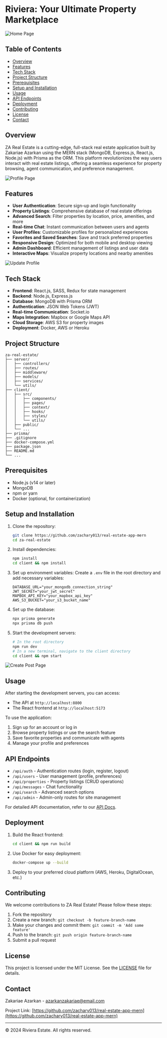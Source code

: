 # Riviera: Your Ultimate Property Marketplace

![Home Page](public/screenshots/homepage.png)

## Table of Contents
- [Overview](#overview)
- [Features](#features)
- [Tech Stack](#tech-stack)
- [Project Structure](#project-structure)
- [Prerequisites](#prerequisites)
- [Setup and Installation](#setup-and-installation)
- [Usage](#usage)
- [API Endpoints](#api-endpoints)
- [Deployment](#deployment)
- [Contributing](#contributing)
- [License](#license)
- [Contact](#contact)

## Overview

ZA Real Estate is a cutting-edge, full-stack real estate application built by Zakariae Azarkan using the MERN stack (MongoDB, Express.js, React.js, Node.js) with Prisma as the ORM. This platform revolutionizes the way users interact with real estate listings, offering a seamless experience for property browsing, agent communication, and preference management.

![Profile Page](screenshots/profile-page.png)

## Features

- **User Authentication**: Secure sign-up and login functionality
- **Property Listings**: Comprehensive database of real estate offerings
- **Advanced Search**: Filter properties by location, price, amenities, and more
- **Real-time Chat**: Instant communication between users and agents
- **User Profiles**: Customizable profiles for personalized experiences
- **Favorites and Saved Searches**: Save and track preferred properties
- **Responsive Design**: Optimized for both mobile and desktop viewing
- **Admin Dashboard**: Efficient management of listings and user data
- **Interactive Maps**: Visualize property locations and nearby amenities

![Update Profile](screenshots/update-profile.png)

## Tech Stack

- **Frontend**: React.js, SASS, Redux for state management
- **Backend**: Node.js, Express.js
- **Database**: MongoDB with Prisma ORM
- **Authentication**: JSON Web Tokens (JWT)
- **Real-time Communication**: Socket.io
- **Maps Integration**: Mapbox or Google Maps API
- **Cloud Storage**: AWS S3 for property images
- **Deployment**: Docker, AWS or Heroku

## Project Structure

```
za-real-estate/
├── server/
│   ├── controllers/
│   ├── routes/
│   ├── middleware/
│   ├── models/
│   ├── services/
│   └── utils/
├── client/
│   ├── src/
│   │   ├── components/
│   │   ├── pages/
│   │   ├── context/
│   │   ├── hooks/
│   │   ├── styles/
│   │   └── utils/
│   ├── public/
│   └── ...
├── prisma/
├── .gitignore
├── docker-compose.yml
├── package.json
├── README.md
└── ...
```

## Prerequisites

- Node.js (v14 or later)
- MongoDB
- npm or yarn
- Docker (optional, for containerization)

## Setup and Installation

1. Clone the repository:
   ```bash
   git clone https://github.com/zachary013/real-estate-app-mern
   cd za-real-estate
   ```

2. Install dependencies:
   ```bash
   npm install
   cd client && npm install
   ```

3. Set up environment variables:
   Create a `.env` file in the root directory and add necessary variables:
   ```
   DATABASE_URL="your_mongodb_connection_string"
   JWT_SECRET="your_jwt_secret"
   MAPBOX_API_KEY="your_mapbox_api_key"
   AWS_S3_BUCKET="your_s3_bucket_name"
   ```

4. Set up the database:
   ```bash
   npx prisma generate
   npx prisma db push
   ```

5. Start the development servers:
   ```bash
   # In the root directory
   npm run dev
   # In a new terminal, navigate to the client directory
   cd client && npm start
   ```

![Create Post Page](screenshots/create-post.png)

## Usage

After starting the development servers, you can access:
- The API at `http://localhost:8800`
- The React frontend at `http://localhost:5173`

To use the application:
1. Sign up for an account or log in
2. Browse property listings or use the search feature
3. Save favorite properties and communicate with agents
4. Manage your profile and preferences

## API Endpoints

- `/api/auth` - Authentication routes (login, register, logout)
- `/api/users` - User management (profile, preferences)
- `/api/properties` - Property listings (CRUD operations)
- `/api/messages` - Chat functionality
- `/api/search` - Advanced search options
- `/api/admin` - Admin-only routes for site management

For detailed API documentation, refer to our [API Docs](link-to-api-docs).

## Deployment

1. Build the React frontend:
   ```bash
   cd client && npm run build
   ```

2. Use Docker for easy deployment:
   ```bash
   docker-compose up --build
   ```

3. Deploy to your preferred cloud platform (AWS, Heroku, DigitalOcean, etc.)

## Contributing

We welcome contributions to ZA Real Estate! Please follow these steps:

1. Fork the repository
2. Create a new branch: `git checkout -b feature-branch-name`
3. Make your changes and commit them: `git commit -m 'Add some feature'`
4. Push to the branch: `git push origin feature-branch-name`
5. Submit a pull request

## License

This project is licensed under the MIT License. See the [LICENSE](LICENSE) file for details.

## Contact

Zakariae Azarkan - [azarkanzakariae@email.com](mailto:zakariae.azarkan@email.com)

Project Link: [https://github.com/zachary013/real-estate-app-mern](https://github.com/zachary013/real-estate-app-mern)

---

© 2024 Riviera Estate. All rights reserved.
